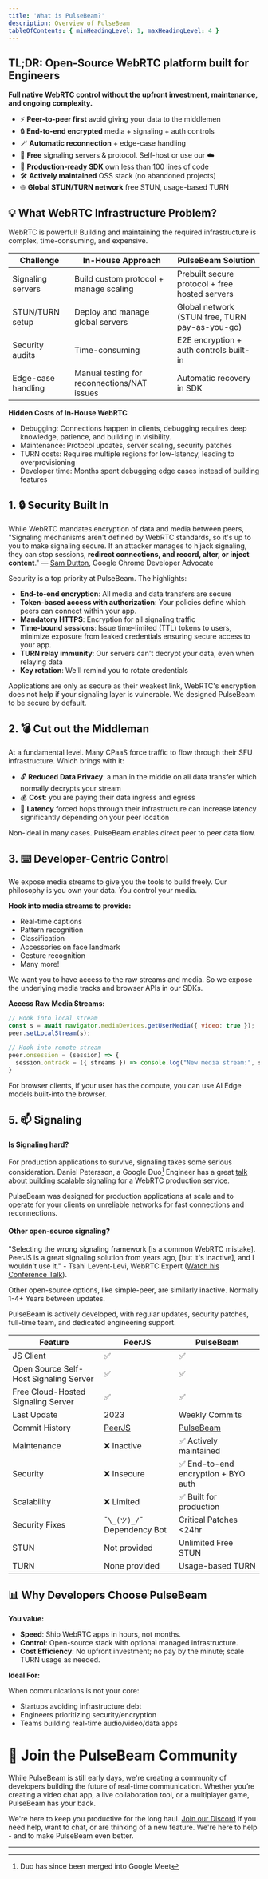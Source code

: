 ```yaml
---
title: 'What is PulseBeam?'
description: Overview of PulseBeam
tableOfContents: { minHeadingLevel: 1, maxHeadingLevel: 4 }
---
```


## TL;DR: Open-Source WebRTC platform built for Engineers

**Full native WebRTC control without the upfront investment, maintenance, and ongoing complexity.**

* ⚡ **Peer-to-peer first** avoid giving your data to the middlemen
* 🔒 **End-to-end encrypted** media + signaling + auth controls
* 🪄 **Automatic reconnection** + edge-case handling
* 🔌 **Free** signaling servers & protocol. Self-host or use our ☁️
* 🚀 **Production-ready SDK** own less than 100 lines of code
* 🛠️ **Actively maintained** OSS stack (no abandoned projects)
* 🌐 **Global STUN/TURN network** free STUN, usage-based TURN

## 💡 What WebRTC Infrastructure Problem?

WebRTC is powerful! Building and maintaining the required infrastructure is complex, time-consuming, and expensive.

|Challenge	|In-House Approach	|PulseBeam Solution|
|---|---|---|
|Signaling servers	|Build custom protocol + manage scaling	|Prebuilt secure protocol + free hosted servers|
|STUN/TURN setup	|Deploy and manage global servers	|Global network (STUN free, TURN pay-as-you-go)|
|Security audits	|Time-consuming	|E2E encryption + auth controls built-in|
|Edge-case handling	|Manual testing for reconnections/NAT issues	|Automatic recovery in SDK|

**Hidden Costs of In-House WebRTC**

* Debugging: Connections happen in clients, debugging requires deep knowledge, patience, and building in visibility.
* Maintenance: Protocol updates, server scaling, security patches
* TURN costs: Requires multiple regions for low-latency, leading to overprovisioning
* Developer time: Months spent debugging edge cases instead of building features

## 1. 🔒 Security Built In

While WebRTC mandates encryption of data and media between peers, "Signaling mechanisms aren't defined by WebRTC standards, so it's up to you to make signaling secure. If an attacker manages to hijack signaling, they can stop sessions, **redirect connections, and record, alter, or inject content**." — [Sam Dutton](https://web.dev/articles/webrtc-infrastructure), Google Chrome Developer Advocate 

Security is a top priority at PulseBeam. The highlights:

* **End-to-end encryption**: All media and data transfers are secure
* **Token-based access with authorization**: Your policies define which peers can connect within your app.
* **Mandatory HTTPS**: Encryption for all signaling traffic
* **Time-bound sessions**: Issue time-limited (TTL) tokens to users, minimize exposure from leaked credentials ensuring secure access to your app.
* **TURN relay immunity**: Our servers can't decrypt your data, even when relaying data
* **Key rotation**: We'll remind you to rotate credentials

Applications are only as secure as their weakest link, WebRTC's encryption does not help if your signaling layer is vulnerable. We designed PulseBeam to be secure by default.

## 2. 💣 Cut out the Middleman

At a fundamental level. Many CPaaS force traffic to flow through their SFU infrastructure. Which brings with it:

* 🔓 **Reduced Data Privacy**: a man in the middle on all data transfer which normally decrypts your stream
* 💰 **Cost**: you are paying their data ingress and egress
* 🐌 **Latency** forced hops through their infrastructure can increase latency significantly depending on your peer location

Non-ideal in many cases. PulseBeam enables direct peer to peer data flow.

## 3. ⌨️ Developer-Centric Control

We expose media streams to give you the tools to build freely. Our philosophy is you own your data. You control your media.

**Hook into media streams to provide:**
* Real-time captions
* Pattern recognition
* Classification
* Accessories on face landmark
* Gesture recognition
* Many more!

We want you to have access to the raw streams and media. So we expose the underlying media tracks and browser APIs in our SDKs. 

**Access Raw Media Streams:**
```javascript
// Hook into local stream
const s = await navigator.mediaDevices.getUserMedia({ video: true });
peer.setLocalStream(s);

// Hook into remote stream
peer.onsession = (session) => {
  session.ontrack = ({ streams }) => console.log("New media stream:", streams);
}
```

For browser clients, if your user has the compute, you can use AI Edge models built-into the browser.

## 5. 📫 Signaling 

#### Is Signaling hard?

For production applications to survive, signaling takes some serious consideration. Daniel Petersson, a Google Duo[^1] Engineer has a great [talk about building scalable signaling](https://www.youtube.com/watch?v=nPnWIuAlphc) for a WebRTC production service.

PulseBeam was designed for production applications at scale and to operate for your clients on unreliable networks for fast connections and reconnections.

#### Other open-source signaling?

"Selecting the wrong signaling framework [is a common WebRTC mistake]. PeerJS is a great signaling solution from years ago, [but it's inactive], and I wouldn't use it." - Tsahi Levent-Levi, WebRTC Expert ([Watch his Conference Talk](https://youtu.be/AkzgwpsYrHY?t=1052)). 

Other open-source options, like simple-peer, are similarly inactive. Normally 1-4+ Years between updates.

PulseBeam is actively developed, with regular updates, security patches, full-time team, and dedicated engineering support.

|Feature |	PeerJS	|PulseBeam|
|---|---|---|
|JS Client  | ✅ | ✅ |
|Open Source Self-Host Signaling Server | ✅ | ✅ |
|Free Cloud-Hosted Signaling Server | ✅ | ✅ |
|Last Update|	2023 |	Weekly Commits|
|Commit History	|[PeerJS](https://github.com/peers/peerjs/graphs/code-frequency)	|[PulseBeam](https://github.com/orgs/PulseBeamDev/repositories)|
|Maintenance	|❌ Inactive	|✅ Actively maintained|
|Security	|❌ Insecure	|✅ End-to-end encryption + BYO auth|
|Scalability	|❌ Limited	|✅ Built for production|
|Security Fixes	|`¯\_(ツ)_/¯` Dependency Bot|	Critical Patches <24hr|
|STUN	|Not provided	| Unlimited Free STUN |
|TURN	|None provided	| Usage-based TURN|

## 📊 Why Developers Choose PulseBeam

**You value:**

* **Speed**: Ship WebRTC apps in hours, not months.
* **Control**: Open-source stack with optional managed infrastructure.
* **Cost Efficiency**: No upfront investment; no pay by the minute; scale TURN usage as needed.

**Ideal For:**

When communications is not your core:

* Startups avoiding infrastructure debt
* Engineers prioritizing security/encryption
* Teams building real-time audio/video/data apps

# 👋 Join the PulseBeam Community

While PulseBeam is still early days, we're creating a community of developers building the future of real-time communication. Whether you’re creating a video chat app, a live collaboration tool, or a multiplayer game, PulseBeam has your back.

We're here to keep you productive for the long haul. [Join our Discord](/docs/community-and-support/discord/) if you need help, want to chat, or are thinking of a new feature. We're here to help - and to make PulseBeam even better.

---
[^1]: Duo has since been merged into Google Meet
